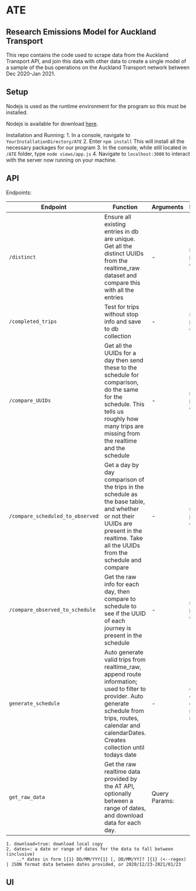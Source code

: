 # ATE
## Research Emissions Model for Auckland Transport

This repo contains the code used to scrape data from the Auckland Transport API, and join this data with other data to create a single model of a sample of the bus operations on the Auckland Transport network between Dec 2020-Jan 2021.

## Setup

Nodejs is used as the runtime environment for the program so this must be installed.

Nodejs is available for download [here](https://nodejs.org/en/download/).

Installation and Running:
    1.  In a console, navigate to `YourInstallationDirectory/ATE`
    2.  Enter `npm install`
        This will install all the necessary packages for our program
    3.  In the console, while still located in `/ATE` folder, type `node views/app.js`
    4.  Navigate to `localhost:3000` to interact with the server now running on your machine.

## API

Endpoints:

  Endpoint | Function | Arguments | Response
--- | --- | --- | ---
`/distinct` | Ensure all existing entries in db are unique. Get all the distinct UUIDs from the realtime_raw dataset and compare this with all the entries | - |  none, prints to console
`/completed_trips` | Test for trips without stop info and save to db collection | - | none, prints to console
`/compare_UUIDs` | Get all the UUIDs for a day then send these to the schedule for comparison, do the same for the schedule. This tells us roughly how many trips are missing from the realtime and the schedule | - | none, prints to console
`/compare_scheduled_to_observed` | Get a day by day comparison of the trips in the schedule as the base table, and whether or not their UUIDs are present in the realtime. Take all the UUIDs from the schedule and compare | - | none, prints to console
`/compare_observed_to_schedule` | Get the raw info for each day, then compare to schedule to see if the UUID of each journey is present in the schedule | - | none, prints to console.
`generate_schedule` |   Auto generate valid trips from realtime_raw, append route information; used to filter to provider. Auto generate schedule from trips, routes, calendar and calendarDates. Creates collection until todays date | - | either generated data or response message
`get_raw_data` | Get the raw realtime data provided by the AT API, optionally between a range of dates, and download data for each day. | Query Params: 
    1. download=true: download local copy
    2. dates=: a date or range of dates for the data to fall between (inclusive)
        ..* dates in form [{1} DD/MM/YYY{1} [, DD/MM/YY]? ]{1} (<--regex) | JSON format data between dates provided, or 2020/12/23-2021/01/23

## UI